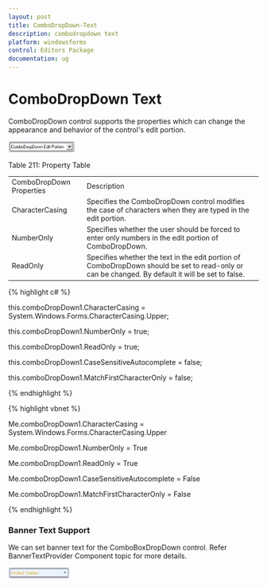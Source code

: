 ```yaml
---
layout: post
title: ComboDropDown-Text
description: combodropdown text
platform: windowsforms
control: Editors Package
documentation: ug
---
```


# ComboDropDown Text

ComboDropDown control supports the properties which can change the appearance and behavior of the control's edit portion.

![](Overview_images/Overview_img284.jpeg) 



Table 211: Property Table

<table>
<tr>
<td>
ComboDropDown Properties</td><td>
Description</td></tr>
<tr>
<td>
CharacterCasing</td><td>
Specifies the ComboDropDown control modifies the case of characters when they are typed in the edit portion.</td></tr>
<tr>
<td>
NumberOnly</td><td>
Specifies whether the user should be forced to enter only numbers in the edit portion of ComboDropDown.</td></tr>
<tr>
<td>
ReadOnly</td><td>
Specifies whether the text in the edit portion of ComboDropDown should be set to read-only or can be changed. By default it will be set to false.</td></tr>
</table>


{% highlight c# %}



this.comboDropDown1.CharacterCasing = System.Windows.Forms.CharacterCasing.Upper;

this.comboDropDown1.NumberOnly = true;

this.comboDropDown1.ReadOnly = true;



this.comboDropDown1.CaseSensitiveAutocomplete = false;

this.comboDropDown1.MatchFirstCharacterOnly = false;

{% endhighlight %}

{% highlight vbnet %}



Me.comboDropDown1.CharacterCasing = System.Windows.Forms.CharacterCasing.Upper

Me.comboDropDown1.NumberOnly = True

Me.comboDropDown1.ReadOnly = True



Me.comboDropDown1.CaseSensitiveAutocomplete = False

Me.comboDropDown1.MatchFirstCharacterOnly = False

{% endhighlight %}

### Banner Text Support

We can set banner text for the ComboBoxDropDown control. Refer BannerTextProvider Component topic for more details.

![](Overview_images/Overview_img285.jpeg) 







